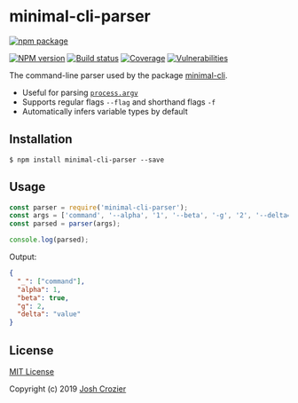 # minimal-cli-parser

[![npm package](https://nodei.co/npm/minimal-cli-parser.png?downloads=true)](https://www.npmjs.com/package/minimal-cli-parser)

[![NPM version](https://img.shields.io/npm/v/minimal-cli-parser.svg?style=flat-square)](https://www.npmjs.com/package/minimal-cli-parser)
[![Build status](https://img.shields.io/travis/JoshCrozier/minimal-cli-parser.svg?style=flat-square)](https://travis-ci.org/JoshCrozier/minimal-cli-parser)
[![Coverage](https://img.shields.io/codecov/c/github/JoshCrozier/minimal-cli-parser.svg?style=flat-square)](https://codecov.io/github/JoshCrozier/minimal-cli-parser)
[![Vulnerabilities](https://snyk.io/test/npm/minimal-cli-parser/badge.svg?style=flat-square)](https://snyk.io/test/npm/minimal-cli-parser)

The command-line parser used by the package [minimal-cli](https://github.com/JoshCrozier/minimal-cli).

- Useful for parsing [`process.argv`](https://nodejs.org/docs/latest/api/process.html)
- Supports regular flags `--flag` and shorthand flags `-f`
- Automatically infers variable types by default

## Installation

    $ npm install minimal-cli-parser --save

## Usage

```js
const parser = require('minimal-cli-parser');
const args = ['command', '--alpha', '1', '--beta', '-g', '2', '--delta=value'];
const parsed = parser(args);

console.log(parsed);
```

Output:

```json
{
  "_": ["command"],
  "alpha": 1,
  "beta": true,
  "g": 2,
  "delta": "value"
}
```

## License

[MIT License](https://opensource.org/licenses/MIT)

Copyright (c) 2019 [Josh Crozier](https://joshcrozier.com)
